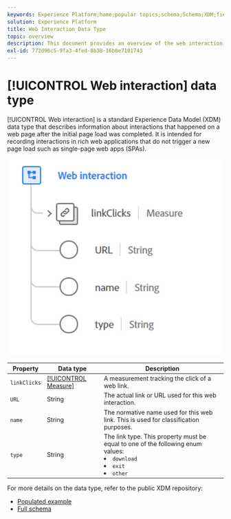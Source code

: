 ```yaml
---
keywords: Experience Platform;home;popular topics;schema;Schema;XDM;fields;schemas;Schemas;web interaction;datatype;data-type;data type;
solution: Experience Platform
title: Web Interaction Data Type
topic: overview
description: This document provides an overview of the web interaction Experience Data Model (XDM) data type.
exl-id: 772d96c5-9fa3-4fed-8b38-16b8e7101743
---
```

# [!UICONTROL Web interaction] data type

[!UICONTROL Web interaction] is a standard Experience Data Model (XDM) data type that describes information about interactions that happened on a web page after the initial page load was completed. It is intended for recording interactions in rich web applications that do not trigger a new page load such as single-page web apps (SPAs).

<img src='../images/data-types/web-interaction.PNG' width=500 /><br />

| Property | Data type | Description |
| --- | --- | --- |
| `linkClicks` | [[!UICONTROL Measure]](./measure.md) |  A measurement tracking the click of a web link. |
| `URL` | String | The actual link or URL used for this web interaction. |
| `name` | String | The normative name used for this web link. This is used for classification purposes. |
| `type` | String | The link type. This property must be equal to one of the following enum values: <li> `download` </li> <li> `exit` </li> <li> `other` </li>  |

For more details on the data type, refer to the public XDM repository:

* [Populated example](https://github.com/adobe/xdm/blob/master/components/datatypes/web/webinteraction.example.1.json)
* [Full schema](https://github.com/adobe/xdm/blob/master/components/datatypes/web/webinteraction.schema.json)
